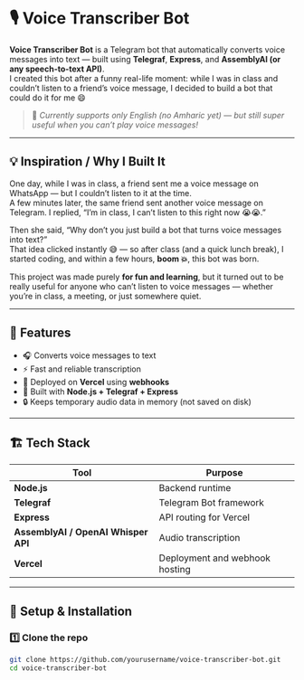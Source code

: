 # 🎙️ Voice Transcriber Bot

**Voice Transcriber Bot** is a Telegram bot that automatically converts voice messages into text — built using **Telegraf**, **Express**, and **AssemblyAI (or any speech-to-text API)**.  
I created this bot after a funny real-life moment: while I was in class and couldn’t listen to a friend’s voice message, I decided to build a bot that could do it for me 😄  

> 🚫 *Currently supports only English (no Amharic yet) — but still super useful when you can’t play voice messages!*

---

## 💡 Inspiration / Why I Built It

One day, while I was in class, a friend sent me a voice message on WhatsApp — but I couldn’t listen to it at the time.  
A few minutes later, the same friend sent another voice message on Telegram. I replied, “I’m in class, I can’t listen to this right now 😭😭.”  

Then she said, “Why don’t you just build a bot that turns voice messages into text?”  
That idea clicked instantly 😅 — so after class (and a quick lunch break), I started coding, and within a few hours, **boom 💥**, this bot was born.  

This project was made purely **for fun and learning**, but it turned out to be really useful for anyone who can’t listen to voice messages — whether you’re in class, a meeting, or just somewhere quiet.

---

## 🧠 Features
- 🎧 Converts voice messages to text  
- ⚡ Fast and reliable transcription  
- 🧩 Deployed on **Vercel** using **webhooks**  
- 🧠 Built with **Node.js + Telegraf + Express**  
- 🔒 Keeps temporary audio data in memory (not saved on disk)  

---

## 🏗️ Tech Stack
| Tool | Purpose |
|------|----------|
| **Node.js** | Backend runtime |
| **Telegraf** | Telegram Bot framework |
| **Express** | API routing for Vercel |
| **AssemblyAI / OpenAI Whisper API** | Audio transcription |
| **Vercel** | Deployment and webhook hosting |

---

## 🚀 Setup & Installation

### 1️⃣ Clone the repo
```bash
git clone https://github.com/yourusername/voice-transcriber-bot.git
cd voice-transcriber-bot
